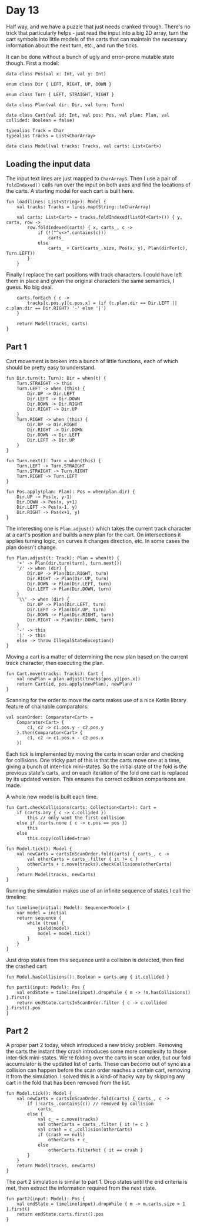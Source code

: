 # Day 13
Half way, and we have a puzzle that just needs cranked through. There's no trick
that particularly helps - just read the input into a big 2D array, turn the cart
symbols into little models of the carts that can maintain the necessary information
about the next turn, etc., and run the ticks.

It can be done without a bunch of ugly and error-prone mutable state though. First a model:

```
data class Pos(val x: Int, val y: Int)

enum class Dir { LEFT, RIGHT, UP, DOWN }

enum class Turn { LEFT, STRAIGHT, RIGHT }

data class Plan(val dir: Dir, val turn: Turn)

data class Cart(val id: Int, val pos: Pos, val plan: Plan, val collided: Boolean = false)

typealias Track = Char
typealias Tracks = List<CharArray>

data class Model(val tracks: Tracks, val carts: List<Cart>)
```

## Loading the input data
The input text lines are just mapped to `CharArray`s. Then I use a pair of
`foldIndexed()` calls run over the input on both axes and find the locations
of the carts. A starting model for each cart is built here.
```
fun load(lines: List<String>): Model {
    val tracks: Tracks = lines.map(String::toCharArray)

    val carts: List<Cart> = tracks.foldIndexed(listOf<Cart>()) { y, carts, row ->
        row.foldIndexed(carts) { x, carts_, c ->
            if (!("^v<>".contains(c)))
                carts_
            else
                carts_ + Cart(carts_.size, Pos(x, y), Plan(dirFor(c), Turn.LEFT))
        }
    }
```

Finally I replace the cart positions with track characters. I could have left them
in place and given the original characters the same semantics, I guess. No big deal.
```
    carts.forEach { c ->
        tracks[c.pos.y][c.pos.x] = (if (c.plan.dir == Dir.LEFT || c.plan.dir == Dir.RIGHT) '-' else '|')
    }

    return Model(tracks, carts)
}
```

## Part 1
Cart movement is broken into a bunch of little functions, each of which should
be pretty easy to understand.

```
fun Dir.turn(t: Turn): Dir = when(t) {
    Turn.STRAIGHT -> this
    Turn.LEFT -> when (this) {
        Dir.UP -> Dir.LEFT
        Dir.LEFT -> Dir.DOWN
        Dir.DOWN -> Dir.RIGHT
        Dir.RIGHT -> Dir.UP
    }
    Turn.RIGHT -> when (this) {
        Dir.UP -> Dir.RIGHT
        Dir.RIGHT -> Dir.DOWN
        Dir.DOWN -> Dir.LEFT
        Dir.LEFT -> Dir.UP
    }
}

fun Turn.next(): Turn = when(this) {
    Turn.LEFT -> Turn.STRAIGHT
    Turn.STRAIGHT -> Turn.RIGHT
    Turn.RIGHT -> Turn.LEFT
}

fun Pos.apply(plan: Plan): Pos = when(plan.dir) {
    Dir.UP -> Pos(x, y-1)
    Dir.DOWN -> Pos(x, y+1)
    Dir.LEFT -> Pos(x-1, y)
    Dir.RIGHT -> Pos(x+1, y)
}
```
The interesting one is `Plan.adjust()` which takes the current track character at
a cart's position and builds a new plan for the cart. On intersections it applies
turning logic, on curves it changes direction, etc. In some cases the plan doesn't
change.
```
fun Plan.adjust(t: Track): Plan = when(t) {
    '+' -> Plan(dir.turn(turn), turn.next())
    '/' -> when (dir) {
        Dir.UP -> Plan(Dir.RIGHT, turn)
        Dir.RIGHT -> Plan(Dir.UP, turn)
        Dir.DOWN -> Plan(Dir.LEFT, turn)
        Dir.LEFT -> Plan(Dir.DOWN, turn)
    }
    '\\' -> when (dir) {
        Dir.UP -> Plan(Dir.LEFT, turn)
        Dir.LEFT -> Plan(Dir.UP, turn)
        Dir.DOWN -> Plan(Dir.RIGHT, turn)
        Dir.RIGHT -> Plan(Dir.DOWN, turn)
    }
    '-' -> this
    '|' -> this
    else -> throw IllegalStateException()
}
```
Moving a cart is a matter of determining the new plan based on the current track
character, then executing the plan.
```
fun Cart.move(tracks: Tracks): Cart {
    val newPlan = plan.adjust(tracks[pos.y][pos.x])
    return Cart(id, pos.apply(newPlan), newPlan)
}
```

Scanning for the order to move the carts makes use of a nice Kotlin library
feature of chainable comparators:
```
val scanOrder: Comparator<Cart> =
    Comparator<Cart> { 
        c1, c2 -> c1.pos.y - c2.pos.y
    }.then(Comparator<Cart> {
        c1, c2 -> c1.pos.x - c2.pos.x
    })
```

Each tick is implemented by moving the carts in scan order and checking for
collisions. One tricky part of this is that the carts move one at a time, giving
a bunch of inter-tick mini-states. So the initial state of the fold is the
previous state's carts, and on each iteration of the fold one cart is replaced
by its updated version. This ensures the correct collision comparisons are made.

A whole new model is built each time.
```
fun Cart.checkCollisions(carts: Collection<Cart>): Cart =
    if (carts.any { c -> c.collided })
        this // only want the first collision
    else if (carts.none { c -> c.pos == pos })
        this
    else
        this.copy(collided=true)

fun Model.tick(): Model {
    val newCarts = cartsInScanOrder.fold(carts) { carts_, c ->
        val otherCarts = carts_.filter { it != c }
        otherCarts + c.move(tracks).checkCollisions(otherCarts)
    }
    return Model(tracks, newCarts)
}
```

Running the simulation makes use of an infinite sequence of states I call the timeline:

```
fun timeline(initial: Model): Sequence<Model> {
    var model = initial
    return sequence {
        while (true) {
            yield(model)
            model = model.tick()
        }
    }
}
```
Just drop states from this sequence until a collision is detected, then find the
crashed cart:
```
fun Model.hasCollisions(): Boolean = carts.any { it.collided }

fun part1(input: Model): Pos {
    val endState = timeline(input).dropWhile { m -> !m.hasCollisions() }.first()
    return endState.cartsInScanOrder.filter { c -> c.collided }.first().pos
}
```

## Part 2
A proper part 2 today, which introduced a new tricky problem. Removing the carts
the instant they crash introduces some more complexity to those inter-tick mini-states.
We're folding over the carts in scan order, but our fold accumulator is the updated
list of carts. These can become out of sync as a collision can happen before the
scan order reaches a certain cart, removing it from the simulation. I solved this
is a kind-of hacky way by skipping any cart in the fold that has been removed
from the list.

```
fun Model.tick(): Model {
    val newCarts = cartsInScanOrder.fold(carts) { carts_, c ->
        if (!carts_.contains(c)) // removed by collision
            carts_
        else {
            val c_ = c.move(tracks)
            val otherCarts = carts_.filter { it != c }
            val crash = c_.collision(otherCarts)
            if (crash == null)
                otherCarts + c_
            else
                otherCarts.filterNot { it == crash }
        }
    }
    return Model(tracks, newCarts)
}
```

The part 2 simulation is similar to part 1. Drop states until the end criteria is
met, then extract the information required from the next state.
```
fun part2(input: Model): Pos {
    val endState = timeline(input).dropWhile { m -> m.carts.size > 1 }.first()
    return endState.carts.first().pos
}
```
